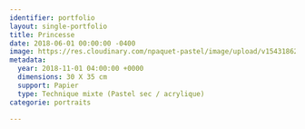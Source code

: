 ```yaml
---
identifier: portfolio
layout: single-portfolio
title: Princesse
date: 2018-06-01 00:00:00 -0400
image: https://res.cloudinary.com/npaquet-pastel/image/upload/v1543186254/22D26E57-BBBF-491F-9A57-488944DD5F8A.jpg
metadata:
  year: 2018-11-01 04:00:00 +0000
  dimensions: 30 X 35 cm
  support: Papier
  type: Technique mixte (Pastel sec / acrylique)
categorie: portraits

---
```

